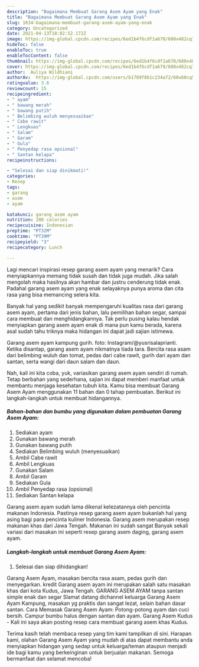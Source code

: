 ```yaml
---
description: "Bagaimana Membuat Garang Asem Ayam yang Enak"
title: "Bagaimana Membuat Garang Asem Ayam yang Enak"
slug: 1634-bagaimana-membuat-garang-asem-ayam-yang-enak
category: Uncategorized
date: 2021-04-13T18:02:52.172Z
image: https://img-global.cpcdn.com/recipes/6ed1b4f6cdf1a670/680x482cq70/garang-asem-ayam-foto-resep-utama.jpg
hideToc: false
enableToc: true
enableTocContent: false
thumbnail: https://img-global.cpcdn.com/recipes/6ed1b4f6cdf1a670/680x482cq70/garang-asem-ayam-foto-resep-utama.jpg
cover: https://img-global.cpcdn.com/recipes/6ed1b4f6cdf1a670/680x482cq70/garang-asem-ayam-foto-resep-utama.jpg
author:  Auliya Wildhiani
authorAv:  https://img-global.cpcdn.com/users/b1789f8b1c234a72/60x60cq50/avatar.jpg
ratingvalue: 3.6
reviewcount: 15
recipeingredient:
- " ayam"
- " bawang merah"
- " bawang putih"
- " Belimbing wuluh menyesuaikan"
- " Cabe rawit"
- " Lengkuas"
- " Salam"
- " Garam"
- " Gula"
- " Penyedap rasa opsional"
- " Santan kelapa"
recipeinstructions:

- "Selesai dan siap dinikmati!"
categories:
- Resep
tags:
- garang
- asem
- ayam

katakunci: garang asem ayam 
nutrition: 200 calories
recipecuisine: Indonesian
preptime: "PT32M"
cooktime: "PT39M"
recipeyield: "3"
recipecategory: Lunch

---
```



Lagi mencari inspirasi resep garang asem ayam yang menarik? Cara menyiapkannya memang tidak susah dan tidak juga mudah. Jika salah mengolah maka hasilnya akan hambar dan justru cenderung tidak enak. Padahal garang asem ayam yang enak selayaknya punya aroma dan cita rasa yang bisa memancing selera kita.


Banyak hal yang sedikit banyak mempengaruhi kualitas rasa dari garang asem ayam, pertama dari jenis bahan, lalu pemilihan bahan segar, sampai cara membuat dan menghidangkannya. Tak perlu pusing kalau hendak menyiapkan garang asem ayam enak di mana pun kamu berada, karena asal sudah tahu triknya maka hidangan ini dapat jadi sajian istimewa.

Garang asem ayam kampung gurih. foto: Instagram/@yusrisalaprianti. Ketika disantap, garang asem ayam nikmatnya tiada tara. Bercita rasa asam dari belimbing wuluh dan tomat, pedas dari cabe rawit, gurih dari ayam dan santan, serta wangi dari daun salam dan daun.


Nah, kali ini kita coba, yuk, variasikan garang asem ayam sendiri di rumah. Tetap berbahan yang sederhana, sajian ini dapat memberi manfaat untuk membantu menjaga kesehatan tubuh kita. Kamu bisa membuat Garang Asem Ayam menggunakan 11 bahan dan 0 tahap pembuatan. Berikut ini langkah-langkah untuk membuat hidangannya.

<!--inarticleads1-->

##### Bahan-bahan dan bumbu yang digunakan dalam pembuatan Garang Asem Ayam:

1. Sediakan  ayam
1. Gunakan  bawang merah
1. Gunakan  bawang putih
1. Sediakan  Belimbing wuluh (menyesuaikan)
1. Ambil  Cabe rawit
1. Ambil  Lengkuas
1. Gunakan  Salam
1. Ambil  Garam
1. Sediakan  Gula
1. Ambil  Penyedap rasa (opsional)
1. Sediakan  Santan kelapa


Garang asem ayam sudah lama dikenal kelezatannya oleh pencinta makanan Indonesia. Pastinya resep garang asem ayam bukanlah hal yang asing bagi para pencinta kuliner Indonesia. Garang asem merupakan resep makanan khas dari Jawa Tengah. Makanan ini sudah sangat Banyak sekali variasi dari masakan ini seperti resep garang asem daging, garang asem ayam. 

<!--inarticleads2-->

##### Langkah-langkah untuk membuat Garang Asem Ayam:


1. Selesai dan siap dihidangkan!

Garang Asem Ayam, masakan bercita rasa asam, pedas gurih dan menyegarkan. kredit Garang asem ayam ini merupakan salah satu masakan khas dari kota Kudus, Jawa Tengah. GARANG ASEM AYAM tanpa santan simple enak dan segar Slamat datang dichannel keluarga Garang Asem Ayam Kampung, masakan yg praktis dan sangat lezat, selain bahan dasar santan. Cara Memasak Garang Asem Ayam: Potong-potong ayam dan cuci bersih. Campur bumbu halus dengan santan dan ayam. Garang Asem Kudus - Kali ini saya akan posting resep cara membuat garang asem khas Kudus. 

Terima kasih telah membaca resep yang tim kami tampilkan di sini. Harapan kami, olahan Garang Asem Ayam yang mudah di atas dapat membantu anda menyiapkan hidangan yang sedap untuk keluarga/teman ataupun menjadi ide bagi kamu yang berkeinginan untuk berjualan makanan. Semoga bermanfaat dan selamat mencoba!
